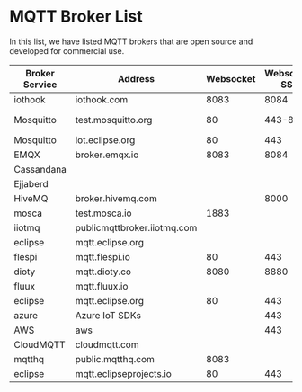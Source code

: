 MQTT Broker List
================
In this list, we have listed MQTT brokers that are open source and developed for commercial use.

| Broker Service | Address | Websocket | Websocket SSL | TCP | TLS SSL |
| -------------- | ------- | --------- | ------------- | --- | ------- |
| iothook    | iothook.com                 | 8083 | 8084     | 1883 | 8883      |
| Mosquitto  | test.mosquitto.org          | 80   | 443-8081 | 1883 | 8883-8884 |
| Mosquitto  | iot.eclipse.org             | 80   | 443      | 1883 | 8883      |
| EMQX       | broker.emqx.io              | 8083 | 8084     | 1883 | 8883      |
| Cassandana |                             |      |          |      |           |
| Ejjaberd   |                             |      |          |      |           |
| HiveMQ     | broker.hivemq.com           |      | 8000     | 1883 |           |
| mosca      | test.mosca.io               | 1883 |          |      |           |
| iiotmq     | publicmqttbroker.iiotmq.com |      |          | 1883 |           |
| eclipse    | mqtt.eclipse.org            |      |          | 1883 |           |
| flespi     | mqtt.flespi.io              | 80   | 443      | 1883 | 8883      |
| dioty      | mqtt.dioty.co               | 8080 | 8880     | 1883 | 8883      |
| fluux      | mqtt.fluux.io               |      |          | 1883 | 8883      | 
| eclipse    | mqtt.eclipse.org            | 80   | 443      | 1883 |           | 
| azure      | Azure IoT SDKs              |      | 443      |      | 8883      | 
| AWS        | aws                         |      | 443      |      | 8883      | 
| CloudMQTT  | cloudmqtt.com               |      |          |      |           | 
| mqtthq     | public.mqtthq.com           | 8083 |          | 1883 |           | 
| eclipse    | mqtt.eclipseprojects.io     | 80   | 443      | 1883 | 8883      |


